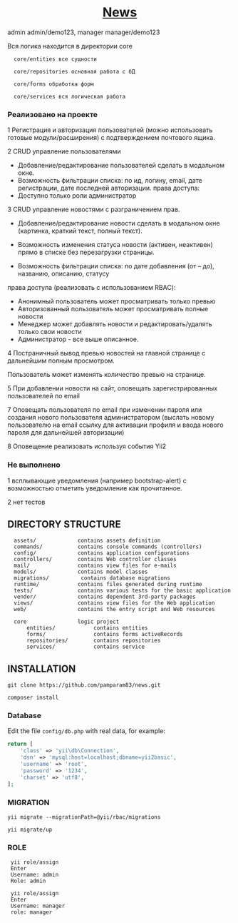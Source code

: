 <p align="center">
    <a href="http://news.pamdev.ru" target="_blank">
        <h1 align="center">News</h1>
    </a>    
    admin admin/demo123, manager manager/demo123
</p>

Вся логика находится в директории core

      core/entities все сущности 
    
      core/repositories основная работа с бД
    
      core/forms обработка форм
    
      core/services вся логическая работа


### Реализовано на проекте

1 Регистрация и авторизация пользователей (можно использовать готовые
модули/расширения) с подтверждением почтового ящика.

2 CRUD управление пользователями
- Добавление/редактирование пользователей сделать в модальном окне.
- Возможность фильтрации списка: по ид, логину, email, дате регистрации, дате последней
авторизации. 
права доступа:
- Доступно только роли администратор

3 CRUD управление новостями с разграничением прав.
- Добавление/редактирование новости сделать в модальном окне (картинка, краткий текст,
полный текст).

- Возможность изменения статуса новости (активен, неактивен) прямо в списке без
перезагрузки страницы.
- Возможность фильтрации списка: по дате добавления (от – до), названию, описанию,
статусу

права доступа (реализовать с использованием RBAC):
- Анонимный пользователь может просматривать только превью 
- Авторизованный пользователь может просматривать полные новости 
- Менеджер может добавлять новости и редактировать/удалять только свои новости
- Администратор - все выше описанное. 

4 Постраничный вывод превью новостей на главной странице с дальнейшим полным
просмотром. 

Пользователь может изменять количество превью на
странице.

5 При добавлении новости на сайт, оповещать зарегистрированных пользователей по email 

7 Оповещать пользователя по email при изменении пароля или создания нового
пользователя администратором (выслать новому пользователю на email ссылку для
активации профиля и ввода нового пароля для дальнейшей авторизации)

8 Оповещение реализовать используя события Yii2

### Не выполнено
1 всплывающие уведомления (например bootstrap-alert) с возможностью отметить
уведомление как прочитанное.

2 нет тестов


DIRECTORY STRUCTURE
-------------------

      assets/             contains assets definition
      commands/           contains console commands (controllers)
      config/             contains application configurations
      controllers/        contains Web controller classes
      mail/               contains view files for e-mails
      models/             contains model classes
      migrations/          contains database migrations
      runtime/            contains files generated during runtime
      tests/              contains various tests for the basic application
      vendor/             contains dependent 3rd-party packages
      views/              contains view files for the Web application
      web/                contains the entry script and Web resources
      
      core                logic project                     
          entities/            contains entities
          forms/               contains forms activeRecords
          repositories/        contains repositories
          services/            contains service 


INSTALLATION
------------

~~~
git clone https://github.com/pamparam83/news.git
~~~


~~~
composer install
~~~



### Database

Edit the file `config/db.php` with real data, for example:

```php
return [
    'class' => 'yii\db\Connection',
    'dsn' => 'mysql:host=localhost;dbname=yii2basic',
    'username' => 'root',
    'password' => '1234',
    'charset' => 'utf8',
];
```

### MIGRATION
~~~
yii migrate --migrationPath=@yii/rbac/migrations

yii migrate/up
~~~
### ROLE
~~~
 yii role/assign 
 Enter
 Username: admin
 Role: admin
 
 yii role/assign 
 Enter
 Username: manager
 role: manager
~~~
